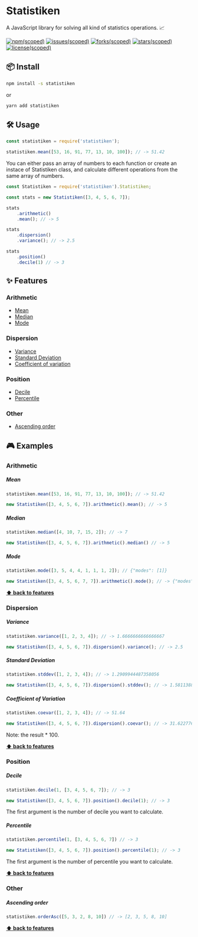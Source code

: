 # Statistiken

A JavaScript library for solving all kind of statistics operations. 📈

[![npm(scoped)](https://img.shields.io/badge/npm-v1.3.0-red)](https://www.npmjs.com/package/statistiken)
[![issues(scoped)](https://img.shields.io/github/issues/sk8Guerra/statistiken)](https://github.com/sk8Guerra/statistiken/issues)
[![forks(scoped)](https://img.shields.io/github/forks/sk8Guerra/statistiken)](https://github.com/sk8Guerra/statistiken)
[![stars(scoped)](https://img.shields.io/github/stars/sk8Guerra/statistiken)](https://github.com/sk8Guerra/statistiken)
[![license(scoped)](https://img.shields.io/badge/license-MIT-blue)](https://github.com/sk8Guerra/statistiken)

## 📦 Install

```bash
npm install -s statistiken
```
or
```bash
yarn add statistiken
```

## 🛠 Usage

```js
const statistiken = require('statistiken');

statistiken.mean([53, 16, 91, 77, 13, 10, 100]); // -> 51.42
```
You can either pass an array of numbers to each function or create an instace of Statistiken class, and calculate different operations from the same array of numbers.

```javascript
const Statistiken = require('statistiken').Statistiken;

const stats = new Statistiken([3, 4, 5, 6, 7]);

stats
    .arithmetic()
    .mean(); // -> 5

stats
    .dispersion()
    .variance(); // -> 2.5

stats
    .position()
    .decile(1) // -> 3
```

## ✨ Features

### Arithmetic

* [Mean](#mean)
* [Median](#median)
* [Mode](#mode)

### Dispersion

* [Variance](#variance)
* [Standard Deviation](#standard-deviation)
* [Coefficient of variation](#coefficient-of-variation)

### Position

* [Decile](#decile)
* [Percentile](#percentile)

### Other

* [Ascending order](#ascending-order)

## 🎮 Examples

### Arithmetic

##### Mean

```javascript
statistiken.mean([53, 16, 91, 77, 13, 10, 100]); // -> 51.42

new Statistiken([3, 4, 5, 6, 7]).arithmetic().mean(); // -> 5
```
##### Median

```javascript
statistiken.median([4, 10, 7, 15, 2]); // -> 7

new Statistiken([3, 4, 5, 6, 7]).arithmetic().median() // -> 5
```

##### Mode

```javascript
statistiken.mode([3, 5, 4, 4, 1, 1, 1, 2]); // {"modes": [1]}

new Statistiken([3, 4, 5, 6, 7, 7]).arithmetic().mode(); // -> {"modes": [7]}
```

**[⬆ back to features](#features)**

### Dispersion

##### Variance

```javascript
statistiken.variance([1, 2, 3, 4]); // -> 1.6666666666666667

new Statistiken([3, 4, 5, 6, 7]).dispersion().variance(); // -> 2.5
```

##### Standard Deviation

```javascript
statistiken.stddev([1, 2, 3, 4]); // -> 1.2909944487358056

new Statistiken([3, 4, 5, 6, 7]).dispersion().stddev(); // -> 1.5811388300841898
```

##### Coefficient of Variation

```javascript
statistiken.coevar([1, 2, 3, 4]); // -> 51.64

new Statistiken([3, 4, 5, 6, 7]).dispersion().coevar(); // -> 31.6227766017
```
Note: the result * 100.

**[⬆ back to features](#features)**

### Position

##### Decile

```javascript
statistiken.decile(1, [3, 4, 5, 6, 7]); // -> 3

new Statistiken([3, 4, 5, 6, 7]).position().decile(1); // -> 3
```

The first argument is the number of decile you want to calculate.

##### Percentile

```javascript
statistiken.percentile(1, [3, 4, 5, 6, 7]) // -> 3

new Statistiken([3, 4, 5, 6, 7]).position().percentile(1); // -> 3
```

The first argument is the number of percentile you want to calculate.

**[⬆ back to features](#features)**

### Other

##### Ascending order

```javascript
statistiken.orderAsc([5, 3, 2, 8, 10]) // -> [2, 3, 5, 8, 10]
```

**[⬆ back to features](#features)**









